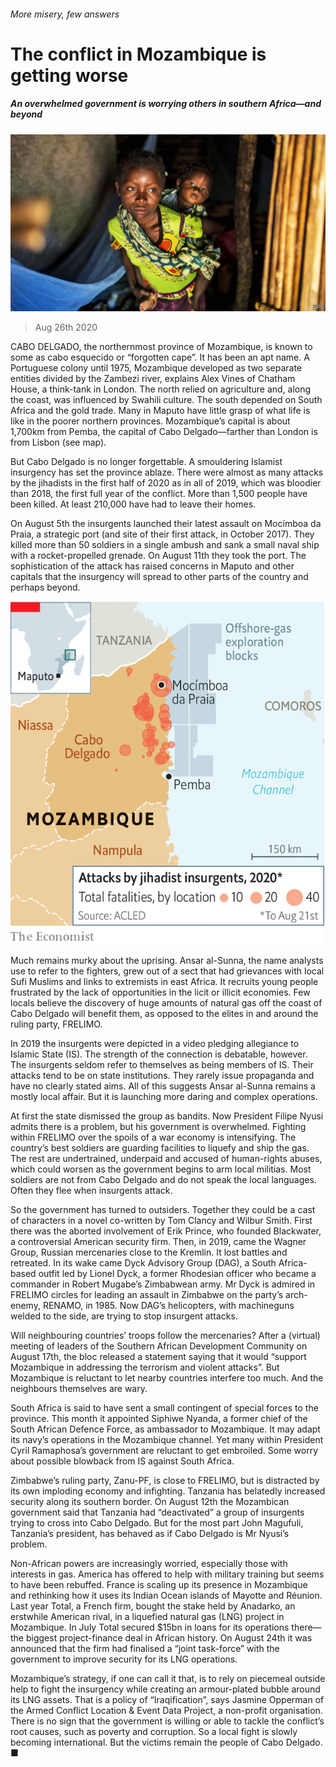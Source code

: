 ###### More misery, few answers

# The conflict in Mozambique is getting worse 

##### An overwhelmed government is worrying others in southern Africa—and beyond 

![image](images/20200829_MAP001.jpg) 

> Aug 26th 2020 

CABO DELGADO, the northernmost province of Mozambique, is known to some as cabo esquecido or “forgotten cape”. It has been an apt name. A Portuguese colony until 1975, Mozambique developed as two separate entities divided by the Zambezi river, explains Alex Vines of Chatham House, a think-tank in London. The north relied on agriculture and, along the coast, was influenced by Swahili culture. The south depended on South Africa and the gold trade. Many in Maputo have little grasp of what life is like in the poorer northern provinces. Mozambique’s capital is about 1,700km from Pemba, the capital of Cabo Delgado—farther than London is from Lisbon (see map).

But Cabo Delgado is no longer forgettable. A smouldering Islamist insurgency has set the province ablaze. There were almost as many attacks by the jihadists in the first half of 2020 as in all of 2019, which was bloodier than 2018, the first full year of the conflict. More than 1,500 people have been killed. At least 210,000 have had to leave their homes.


On August 5th the insurgents launched their latest assault on Mocímboa da Praia, a strategic port (and site of their first attack, in October 2017). They killed more than 50 soldiers in a single ambush and sank a small naval ship with a rocket-propelled grenade. On August 11th they took the port. The sophistication of the attack has raised concerns in Maputo and other capitals that the insurgency will spread to other parts of the country and perhaps beyond.

![image](images/20200829_MAM947.png) 


Much remains murky about the uprising. Ansar al-Sunna, the name analysts use to refer to the fighters, grew out of a sect that had grievances with local Sufi Muslims and links to extremists in east Africa. It recruits young people frustrated by the lack of opportunities in the licit or illicit economies. Few locals believe the discovery of huge amounts of natural gas off the coast of Cabo Delgado will benefit them, as opposed to the elites in and around the ruling party, FRELIMO.

In 2019 the insurgents were depicted in a video pledging allegiance to Islamic State (IS). The strength of the connection is debatable, however. The insurgents seldom refer to themselves as being members of IS. Their attacks tend to be on state institutions. They rarely issue propaganda and have no clearly stated aims. All of this suggests Ansar al-Sunna remains a mostly local affair. But it is launching more daring and complex operations.

At first the state dismissed the group as bandits. Now President Filipe Nyusi admits there is a problem, but his government is overwhelmed. Fighting within FRELIMO over the spoils of a war economy is intensifying. The country’s best soldiers are guarding facilities to liquefy and ship the gas. The rest are undertrained, underpaid and accused of human-rights abuses, which could worsen as the government begins to arm local militias. Most soldiers are not from Cabo Delgado and do not speak the local languages. Often they flee when insurgents attack.

So the government has turned to outsiders. Together they could be a cast of characters in a novel co-written by Tom Clancy and Wilbur Smith. First there was the aborted involvement of Erik Prince, who founded Blackwater, a controversial American security firm. Then, in 2019, came the Wagner Group, Russian mercenaries close to the Kremlin. It lost battles and retreated. In its wake came Dyck Advisory Group (DAG), a South Africa-based outfit led by Lionel Dyck, a former Rhodesian officer who became a commander in Robert Mugabe’s Zimbabwean army. Mr Dyck is admired in FRELIMO circles for leading an assault in Zimbabwe on the party’s arch-enemy, RENAMO, in 1985. Now DAG’s helicopters, with machineguns welded to the side, are trying to stop insurgent attacks.

Will neighbouring countries’ troops follow the mercenaries? After a (virtual) meeting of leaders of the Southern African Development Community on August 17th, the bloc released a statement saying that it would “support Mozambique in addressing the terrorism and violent attacks”. But Mozambique is reluctant to let nearby countries interfere too much. And the neighbours themselves are wary.

South Africa is said to have sent a small contingent of special forces to the province. This month it appointed Siphiwe Nyanda, a former chief of the South African Defence Force, as ambassador to Mozambique. It may adapt its navy’s operations in the Mozambique channel. Yet many within President Cyril Ramaphosa’s government are reluctant to get embroiled. Some worry about possible blowback from IS against South Africa.

Zimbabwe’s ruling party, Zanu-PF, is close to FRELIMO, but is distracted by its own imploding economy and infighting. Tanzania has belatedly increased security along its southern border. On August 12th the Mozambican government said that Tanzania had “deactivated” a group of insurgents trying to cross into Cabo Delgado. But for the most part John Magufuli, Tanzania’s president, has behaved as if Cabo Delgado is Mr Nyusi’s problem.

Non-African powers are increasingly worried, especially those with interests in gas. America has offered to help with military training but seems to have been rebuffed. France is scaling up its presence in Mozambique and rethinking how it uses its Indian Ocean islands of Mayotte and Réunion. Last year Total, a French firm, bought the stake held by Anadarko, an erstwhile American rival, in a liquefied natural gas (LNG) project in Mozambique. In July Total secured $15bn in loans for its operations there—the biggest project-finance deal in African history. On August 24th it was announced that the firm had finalised a “joint task-force” with the government to improve security for its LNG operations.

Mozambique’s strategy, if one can call it that, is to rely on piecemeal outside help to fight the insurgency while creating an armour-plated bubble around its LNG assets. That is a policy of “Iraqification”, says Jasmine Opperman of the Armed Conflict Location &amp; Event Data Project, a non-profit organisation. There is no sign that the government is willing or able to tackle the conflict’s root causes, such as poverty and corruption. So a local fight is slowly becoming international. But the victims remain the people of Cabo Delgado. ■

